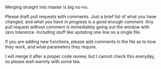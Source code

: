 Merging straight into master is big no-no.

Please draft pull requests with comments.
Just a brief list of what you have changed, and what you have in progress is a good enough comment.
Any pull request without comment is immediately going out the window with zero tolerence.
Including stuff like updating one line on a single file.

If you are adding new functions, please add comments in the file as to how they work, and what parameters they require.

I will merge it after a proper code review, but I cannot check this everyday, so please wait warmly with some tea.
